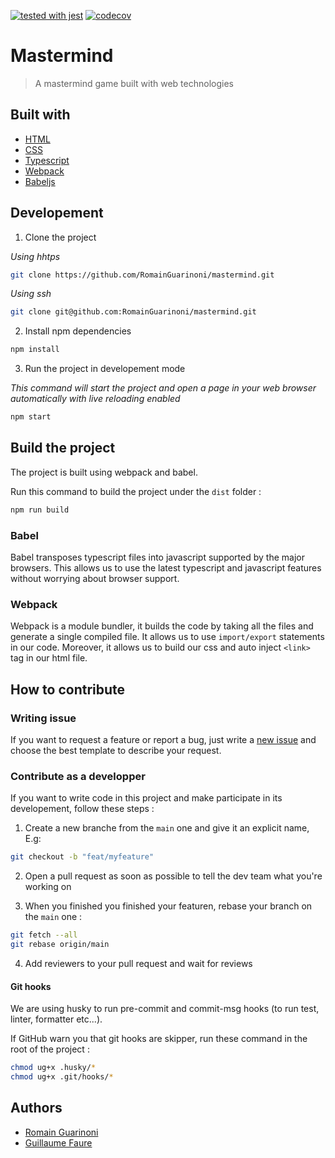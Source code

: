 [![tested with jest](https://img.shields.io/badge/tested_with-jest-99424f.svg)](https://github.com/facebook/jest)
[![codecov](https://codecov.io/gh/RomainGuarinoni/mastermind/branch/main/graph/badge.svg?token=LZUKNQGFTZ)](https://codecov.io/gh/RomainGuarinoni/mastermind)

# Mastermind

> A mastermind game built with web technologies

## Built with

- [HTML](https://developer.mozilla.org/en-US/docs/Web/HTML)
- [CSS](https://developer.mozilla.org/en-US/docs/Web/CSS)
- [Typescript](https://www.typescriptlang.org/)
- [Webpack](https://webpack.js.org/)
- [Babeljs](https://babeljs.io/)

## Developement

1. Clone the project

_Using hhtps_

```sh
git clone https://github.com/RomainGuarinoni/mastermind.git
```

_Using ssh_

```sh
git clone git@github.com:RomainGuarinoni/mastermind.git
```

2. Install npm dependencies

```sh
npm install
```

3. Run the project in developement mode

_This command will start the project and open a page in your web browser
automatically with live reloading enabled_

```sh
npm start
```

## Build the project

The project is built using webpack and babel.

Run this command to build the project under the `dist` folder :

```sh
npm run build
```

### Babel

Babel transposes typescript files into javascript supported by the major
browsers. This allows us to use the latest typescript and javascript features
without worrying about browser support.

### Webpack

Webpack is a module bundler, it builds the code by taking all the files and
generate a single compiled file. It allows us to use `import/export` statements
in our code. Moreover, it allows us to build our css and auto inject `<link>`
tag in our html file.

## How to contribute

### Writing issue

If you want to request a feature or report a bug, just write a
[new issue](https://github.com/RomainGuarinoni/mastermind/issues/new/choose) and
choose the best template to describe your request.

### Contribute as a developper

If you want to write code in this project and make participate in its
developement, follow these steps :

1. Create a new branche from the `main` one and give it an explicit name, E.g:

```sh
git checkout -b "feat/myfeature"
```

2. Open a pull request as soon as possible to tell the dev team what you're
   working on

3. When you finished you finished your featuren, rebase your branch on the
   `main` one :

```sh
git fetch --all
git rebase origin/main
```

4. Add reviewers to your pull request and wait for reviews

#### Git hooks

We are using husky to run pre-commit and commit-msg hooks (to run test, linter,
formatter etc...).

If GitHub warn you that git hooks are skipper, run these command in the root of
the project :

```sh
chmod ug+x .husky/*
chmod ug+x .git/hooks/*

```

## Authors

- [Romain Guarinoni](https://github.com/RomainGuarinoni)
- [Guillaume Faure](https://github.com/Guillaume-FAURE)
